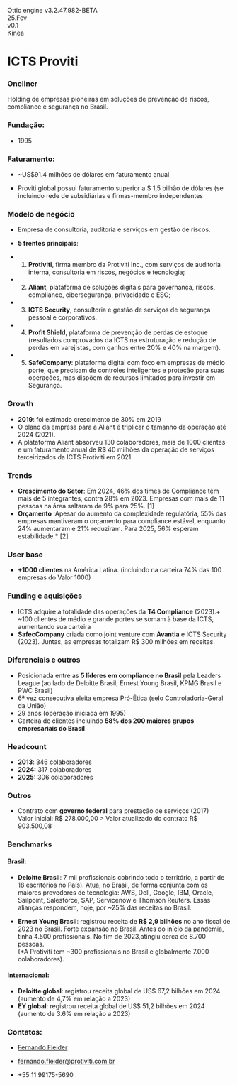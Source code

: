 Ottic engine v3.2.47.982-BETA <br>
25.Fev<br>
v0.1 <br>
Kinea


# ICTS Proviti

### Oneliner
Holding de empresas pioneiras em soluções de prevenção de riscos, compliance e segurança no Brasil. 

### Fundação:
- 1995

### Faturamento:
- ~US$91.4 milhões de dólares em faturamento anual  
* Proviti global possui faturamento superior a $ 1,5 bilhão de dólares 
(se incluindo rede de subsidiárias e firmas-membro independentes

### Modelo de negócio
- Empresa de consultoria, auditoria e serviços em gestão de riscos.

- **5 frentes principais**:

- 1) **Protiviti**, firma membro da Protiviti Inc., com serviços de auditoria interna, consultoria em riscos, negócios e tecnologia; 

- 2) **Aliant**, plataforma de soluções digitais para governança, riscos, compliance, cibersegurança, privacidade e ESG;
- 3) **ICTS Security**, consultoria e gestão de serviços de segurança pessoal e corporativos.
- 4) **Profit Shield**, plataforma de prevenção de perdas de estoque 
(resultados comprovados da ICTS na estruturação e redução de perdas em varejistas, com ganhos entre 20% e 40% na margem).
- 5) **SafeCompany**: plataforma digital com foco em empresas de médio porte, que precisam de controles inteligentes e proteção para suas operações, mas dispõem de recursos limitados para investir em Segurança. 

###  Growth

- **2019**: foi estimado crescimento de 30% em 2019
- O plano da empresa para a Aliant é triplicar o tamanho da operação até 2024 (2021). 
- A plataforma Aliant absorveu 130 colaboradores, mais de 1000 clientes e um faturamento anual de R$ 40 milhões da operação de serviços terceirizados da ICTS Protiviti em 2021.


### Trends

- **Crescimento do Setor**: Em 2024, 46% dos times de Compliance têm mais de 5 integrantes, contra 28% em 2023. Empresas com mais de 11 pessoas na área saltaram de 9% para 25%. [1]
- **Orçamento** :Apesar do aumento da complexidade regulatória, 55% das empresas mantiveram o orçamento para compliance estável, enquanto 24% aumentaram e 21% reduziram. Para 2025, 56% esperam estabilidade.* [2]


### User base
- **+1000 clientes** na América Latina.
  (incluindo na carteira 74% das 100 empresas do Valor 1000)

### Funding e aquisições
- ICTS adquire a totalidade das operações da **T4 Compliance** (2023).+ ~100 clientes de médio e grande portes se somam à base da ICTS, aumentando sua carteira
- **SafecCompany** criada como joint venture com **Avantia** e ICTS Security (2023). Juntas, as empresas totalizam R$ 300 milhões em receitas.

### Diferenciais e outros
- Posicionada entre as **5 líderes em compliance no Brasil** pela Leaders League
 (ao lado de Deloitte Brasil, Ernest Young Brasil, KPMG Brasil e PWC Brasil)
- 6ª vez consecutiva eleita empresa Pró-Ética (selo Controladoria-Geral da União)
- 29 anos (operação iniciada em 1995)
- Carteira de clientes incluindo **58% dos 200 maiores grupos empresariais do Brasil** 


### Headcount
- **2013**: 346 colaboradores
- **2024:** 317 colaboradores  
- **2025:** 306 colaboradores


### Outros

- Contrato com **governo federal** para prestação de serviços (2017) <br>
Valor inicial: R$ 278.000,00 > Valor atualizado do contrato R$ 903.500,08


### Benchmarks
#### Brasil:
- **Deloitte Brasil**: 7 mil profissionais cobrindo todo o território, a partir de 18 escritórios no País). Atua, no Brasil, de forma conjunta com os maiores provedores de tecnologia: AWS, Dell, Google, IBM, Oracle, Sailpoint, Salesforce, SAP, Servicenow e Thomson Reuters. Essas alianças respondem, hoje, por ~25% das receitas no Brasil.

- **Ernest Young Brasil**: registrou receita de **R$ 2,9 bilhões** no ano fiscal de 2023 no Brasil. Forte expansão no Brasil. Antes do início da pandemia, tinha 4.500 profissionais. No fim de 2023,atingiu cerca de 8.700 pessoas. <br>
 (*A Protiviti tem ~300 profissionais no Brasil e globalmente 7.000 colaboradores).

#### Internacional:
- **Deloitte global**:  registrou receita global de US$ 67,2 bilhões em 2024  (aumento de 4,7% em relação a 2023)
- **EY global**: registrou receita global de US$ 51,2 bilhões em 2024 (aumento de 3.6% em relação a 2023)

### Contatos:
- [Fernando Fleider](https://www.linkedin.com/in/fleider/)

- fernando.fleider@protiviti.com.br

- +55 11 99175-5690

